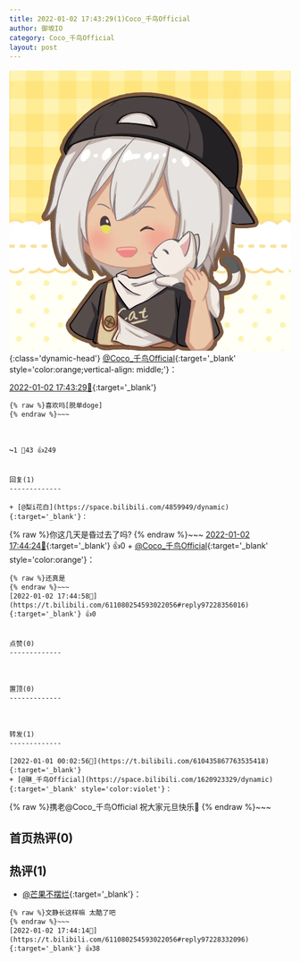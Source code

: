 ```yaml
---
title: 2022-01-02 17:43:29(1)Coco_千鸟Official
author: 御坂IO
category: Coco_千鸟Official
layout: post
---
```


![img](/images/85e485bc0dbd0cde4d15f24d7cffe9704618ad10.jpg){:class='dynamic-head'}
[@Coco_千鸟Official](https://space.bilibili.com/1891728206/dynamic){:target='_blank' style='color:orange;vertical-align: middle;'}：

[2022-01-02 17:43:29🔗](https://t.bilibili.com/611080254593022056){:target='_blank'}

~~~
{% raw %}喜欢吗[脱单doge]
{% endraw %}~~~



↪️1 💬43 👍249


回复(1)
-------------

+ [@梨i花白](https://space.bilibili.com/4859949/dynamic){:target='_blank'}：
~~~
{% raw %}你这几天是昏过去了吗?
{% endraw %}~~~
[2022-01-02 17:44:24🔗](https://t.bilibili.com/611080254593022056#reply97228239824){:target='_blank'} 👍0
    + [@Coco_千鸟Official](https://space.bilibili.com/1891728206/dynamic){:target='_blank' style='color:orange'}：
~~~
{% raw %}还真是
{% endraw %}~~~
[2022-01-02 17:44:58🔗](https://t.bilibili.com/611080254593022056#reply97228356016){:target='_blank'} 👍0


点赞(0)
-------------



置顶(0)
-------------



转发(1)
-------------

[2022-01-01 00:02:56🔗](https://t.bilibili.com/610435867763535418){:target='_blank'}
+ [@琳_千鸟Official](https://space.bilibili.com/1620923329/dynamic){:target='_blank' style='color:violet'}：
~~~
{% raw %}携老@Coco_千鸟Official 祝大家元旦快乐🎉
{% endraw %}~~~






首页热评(0)
-------------



热评(1)
-------------

+ [@芒果不摆烂](https://space.bilibili.com/11571147/dynamic){:target='_blank'}：
~~~
{% raw %}文静长这样嘛 太酷了吧
{% endraw %}~~~
[2022-01-02 17:44:14🔗](https://t.bilibili.com/611080254593022056#reply97228332096){:target='_blank'} 👍38


